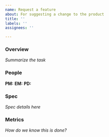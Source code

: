 ```yaml
---
name: Request a feature
about: For suggesting a change to the product
title: ''
labels: ''
assignees: ''

---
```


### Overview

_Summarize the task_

### People
**PM:**
**EM:**
**PD:**

### Spec

_Spec details here_

### Metrics

_How do we know this is done?_
